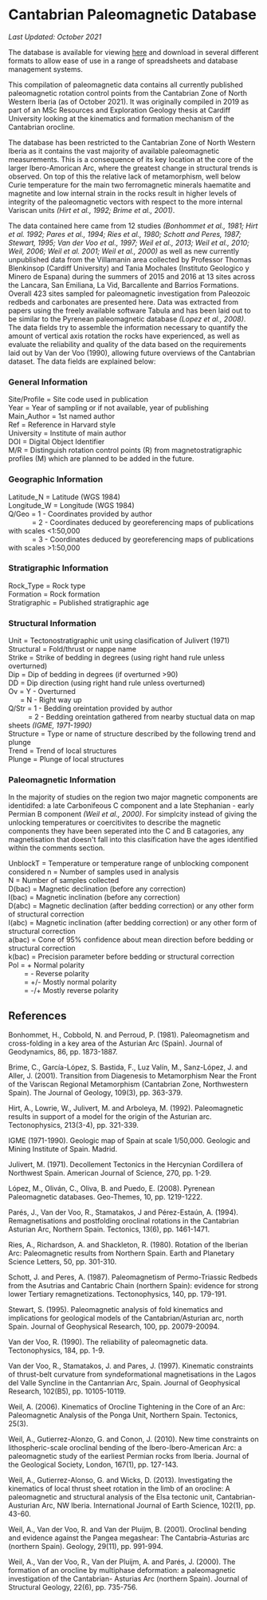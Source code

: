 # Cantabrian Paleomagnetic Database

*Last Updated: October 2021*

The database is available for viewing [here](https://matthewtnewell.github.io/Cantabrian-Paleomagnetic-Database/) and download in several different formats to allow ease of use in a range of spreadsheets and database management systems.

This compilation of paleomagnetic data contains all currently published paleomagnetic rotation control points from the Cantabrian Zone of North Western Iberia (as of October 2021). It was originally compiled in 2019 as part of an MSc Resources and Exploration Geology thesis at Cardiff University looking at the kinematics and formation mechanism of the Cantabrian orocline. 

The database has been restricted to the Cantabrian Zone of North Western Iberia as it contains the vast majority of available paleomagnetic measurements. This is a consequence of its key location at the core of the larger Ibero-Amorican Arc, where the greatest change in structural trends is observed. On top of this the relative lack of metamorphism, well below Curie temperature for the main two ferromagnetic minerals haematite and magnetite and low internal strain in the rocks result in higher levels of integrity of the paleomagnetic vectors with respect to the more internal Variscan units *(Hirt et al., 1992; Brime et al., 2001)*. 

The data contained here came from 12 studies *(Bonhommet et al., 1981; Hirt et al. 1992; Pares et al., 1994; Ries et al., 1980; Schott and Peres, 1987; Stewart, 1995; Van der Voo et al., 1997; Weil et al., 2013; Weil et al., 2010; Weil, 2006; Weil et al. 2001; Weil et al., 2000)* as well as new currently unpublished data from the Villamanin area collected by Professor Thomas Blenkinsop (Cardiff University) and Tania Mochales (Instituto Geologico y Minero de Espana) during the summers of 2015 and 2016 at 13 sites across the Lancara, San Emiliana, La Vid, Barcallente and Barrios Formations. Overall 423 sites sampled for paleomagnetic investigation from Paleozoic redbeds and carbonates are presented here. Data was extracted from papers using the freely available software Tabula and has been laid out to be similar to the Pyrenean paleomagnetic database *(Lopez et al., 2008)*. The data fields try to assemble the information necessary to quantify the amount of vertical axis rotation the rocks have experienced, as well as evaluate the reliability and quality of the data based on the requirements laid out by Van der Voo (1990), allowing future overviews of the Cantabrian dataset. The data fields are explained below:

### General Information

Site/Profile = Site code used in publication  
Year = Year of sampling or if not available, year of publishing   
Main_Author = 1st named author  
Ref = Reference in Harvard style  
University = Institute of main author  
DOI = Digital Object Identifier  
M/R = Distinguish rotation control points (R) from magnetostratigraphic profiles (M) which are planned to be added in the future.  

### Geographic Information 

Latitude_N = Latitude (WGS 1984)  
Longitude_W = Longitude (WGS 1984)  
Q/Geo = 1 - Coordinates provided by author  
&nbsp; &nbsp; &nbsp; &nbsp; &nbsp; &nbsp; = 2 - Coordinates deduced by georeferencing maps of publications with scales <1:50,000  
&nbsp; &nbsp; &nbsp; &nbsp; &nbsp; &nbsp; = 3 - Coordinates deduced by georeferencing maps of publications with scales >1:50,000  
      
### Stratigraphic Information

Rock_Type = Rock type  
Formation = Rock formation  
Stratigraphic = Published stratigraphic age  

### Structural Information

Unit = Tectonostratigraphic unit using clasification of Julivert (1971)  
Structural = Fold/thrust or nappe name  
Strike = Strike of bedding in degrees (using right hand rule unless overturned)  
Dip = Dip of bedding in degrees (if overturned >90)  
DD = Dip direction (using right hand rule unless overturned)  
Ov = Y - Overturned  
&nbsp; &nbsp; &nbsp; = N - Right way up  
Q/Str = 1 - Bedding oreintation provided by author  
&nbsp; &nbsp; &nbsp; &nbsp; &nbsp; = 2 - Bedding oreintation gathered from nearby stuctual data on map sheets *(IGME, 1971-1990)*  
Structure = Type or name of structure described by the following trend and plunge  
Trend = Trend of local structures  
Plunge = Plunge of local structures  

### Paleomagnetic Information

In the majority of studies on the region two major magnetic components are identidifed: a late Carbonifeous C component and a late Stephanian - early Permian B component *(Weil et al., 2000)*. For simplcity instead of giving the unlocking temperatures or coercitivites to describe the magnetic components they have been seperated into the C and B catagories, any magnetisation that doesn't fall into this clasification have the ages identified within the comments section.

UnblockT = Temperature or temperature range of unblocking component considered
n = Number of samples used in analysis  
N = Number of samples collected  
D(bac) = Magnetic declination (before any correction)  
I(bac) = Magnetic inclination (before any correction)  
D(abc) = Magnetic declination (after bedding correction) or any other form of structural correction  
I(abc) = Magnetic inclination (after bedding correction) or any other form of structural correction  
a(bac) = Cone of 95% confidence about mean direction before bedding or structural correction  
k(bac) = Precision parameter before bedding or structural correction  
Pol = +  Normal polarity  
&nbsp; &nbsp; &nbsp; &nbsp; = -  Reverse polarity  
&nbsp; &nbsp; &nbsp; &nbsp; = +/-  Mostly normal polarity  
&nbsp; &nbsp; &nbsp; &nbsp; = -/+  Mostly reverse polarity  

## References

Bonhommet, H., Cobbold, N. and Perroud, P. (1981). Paleomagnetism and cross-folding in a key area of the Asturian Arc (Spain). Journal of Geodynamics, 86, pp. 1873-1887.

Brime, C., García-López, S. Bastida, F., Luz Valín, M., Sanz-López, J. and Aller, J. (2001). Transition from Diagenesis to Metamorphism Near the Front of the Variscan Regional  Metamorphism (Cantabrian Zone, Northwestern Spain). The Journal of Geology, 109(3), pp. 363-379. 

Hirt, A., Lowrie, W., Julivert, M. and Arboleya, M. (1992). Paleomagnetic results in support of a model for the origin of the Asturian arc. Tectonophysics, 213(3-4), pp. 321-339.

IGME (1971-1990). Geologic map of Spain at scale 1/50,000. Geologic and Mining Institute of Spain. Madrid. 

Julivert, M. (1971). Decollement Tectonics in the Hercynian Cordillera of Northwest Spain. American Journal of Science, 270, pp. 1-29.

López, M., Oliván, C., Oliva, B. and Puedo, E. (2008). Pyrenean Paleomagnetic databases. Geo-Themes, 10, pp. 1219-1222. 

Parés, J., Van der Voo, R., Stamatakos, J and Pérez-Estaún, A. (1994). Remagnetisations and postfolding oroclinal rotations in the Cantabrian Asturian Arc, Northern Spain.  Tectonics, 13(6), pp. 1461-1471. 

Ries, A., Richardson, A. and Shackleton, R. (1980). Rotation of the Iberian Arc: Paleomagnetic results from Northern Spain. Earth and Planetary Science Letters, 50, pp. 301-310. 

Schott, J. and Peres, A. (1987). Paleomagnetism of Permo-Triassic Redbeds from the Asutrias and Cantabric Chain (northern Spain): evidence for strong lower Tertiary    remagnetizations. Tectonophysics, 140, pp. 179-191. 

Stewart, S. (1995). Paleomagnetic analysis of fold kinematics and implications for geological  models of the Cantabrian/Asturian arc, north Spain. Journal of Geophysical Research,  100, pp. 20079-20094. 

Van der Voo, R. (1990). The reliability of paleomagnetic data. Tectonophysics, 184, pp. 1-9. 

Van der Voo, R., Stamatakos, J. and Pares, J. (1997). Kinematic constraints of thrust-belt curvature from syndeformational magnetisations in the Lagos del Valle Syncline in the Cantanrian Arc, Spain. Journal of Geophysical Research, 102(B5), pp. 10105-10119. 

Weil, A. (2006). Kinematics of Orocline Tightening in the Core of an Arc: Paleomagnetic Analysis of the Ponga Unit, Northern Spain. Tectonics, 25(3). 

Weil, A., Gutierrez-Alonzo, G. and Conon, J. (2010). New time constraints on lithospheric-scale oroclinal bending of the Ibero-Ibero-American Arc: a paleomagnetic study of the earliest Permian rocks from Iberia. Journal of the Geological Society, London, 167(1), pp. 127-143.

Weil, A., Gutierrez-Alonso, G. and Wicks, D. (2013). Investigating the kinematics of local thrust sheet rotation in the limb of an orocline: A paleomagnetic and structural analysis of the Elsa tectonic unit, Cantabrian-Austurian Arc, NW Iberia. International Journal of Earth Science, 102(1), pp. 43-60. 

Weil, A., Van der Voo, R. and Van der Pluijm, B. (2001). Oroclinal bending and evidence against the Pangea megashear: The Cantabria-Asturias arc (northern Spain). Geology, 29(11), pp. 991-994.

Weil, A., Van der Voo, R., Van der Pluijm, A. and Parés, J. (2000). The formation of an orocline by multiphase deformation: a paleomagnetic investigation of the Cantabrian- Asturias Arc (northern Spain). Journal of Structural Geology, 22(6), pp. 735-756.




